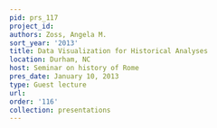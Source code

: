 ```yaml
---
pid: prs_117
project_id: 
authors: Zoss, Angela M.
sort_year: '2013'
title: Data Visualization for Historical Analyses
location: Durham, NC
host: Seminar on history of Rome
pres_date: January 10, 2013
type: Guest lecture
url: 
order: '116'
collection: presentations
---
```

